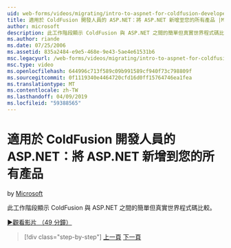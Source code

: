 ```yaml
---
uid: web-forms/videos/migrating/intro-to-aspnet-for-coldfusion-developers-adding-aspnet-to-your-repertoire
title: 適用於 ColdFusion 開發人員的 ASP.NET：將 ASP.NET 新增至您的所有產品 |Microsoft Docs
author: microsoft
description: 此工作階段顯示 ColdFusion 與 ASP.NET 之間的簡單但真實世界程式碼比較。
ms.author: riande
ms.date: 07/25/2006
ms.assetid: 835a2484-e9e5-468e-9e43-5ae4e61531b6
msc.legacyurl: /web-forms/videos/migrating/intro-to-aspnet-for-coldfusion-developers-adding-aspnet-to-your-repertoire
msc.type: video
ms.openlocfilehash: 644996c713f589c09b991589cf940f73c798809f
ms.sourcegitcommit: 0f1119340e4464720cfd16d0ff15764746ea1fea
ms.translationtype: MT
ms.contentlocale: zh-TW
ms.lasthandoff: 04/09/2019
ms.locfileid: "59388565"
---
```

# <a name="intro-to-aspnet-for-coldfusion-developers-adding-aspnet-to-your-repertoire"></a>適用於 ColdFusion 開發人員的 ASP.NET：將 ASP.NET 新增到您的所有產品

by [Microsoft](https://github.com/microsoft)

此工作階段顯示 ColdFusion 與 ASP.NET 之間的簡單但真實世界程式碼比較。

[&#9654;觀看影片 （49 分鐘）](https://channel9.msdn.com/Blogs/ASP-NET-Site-Videos/intro-to-aspnet-for-coldfusion-developers-adding-aspnet-to-your-repertoire)

> [!div class="step-by-step"]
> [上一頁](intro-to-aspnet-for-jsp-developers-building-applications.md)
> [下一頁](introduction-to-aspnet-for-coldfusion-developers-building-an-aspnet-application.md)
